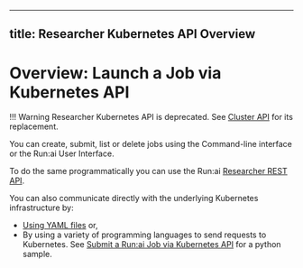 
---
title: Researcher Kubernetes API Overview
---
# Overview: Launch a Job via Kubernetes API

!!! Warning
    Researcher Kubernetes API is deprecated. See [Cluster API](../../cluster-api/workload-overview-dev.md) for its replacement.
    
You can create, submit, list or delete jobs using the Command-line interface or the Run:ai User Interface. 

To do the same programmatically you can use the Run:ai [Researcher REST API](../researcher-rest-api/overview.md). 

You can also communicate directly with the underlying Kubernetes infrastructure by:

* [Using YAML files](../k8s-api/launch-job-via-yaml.md) or,
* By using a variety of programming languages to send requests to Kubernetes. See [Submit a Run:ai Job via Kubernetes API](../k8s-api/launch-job-via-kubernetes-api.md) for a python sample.

